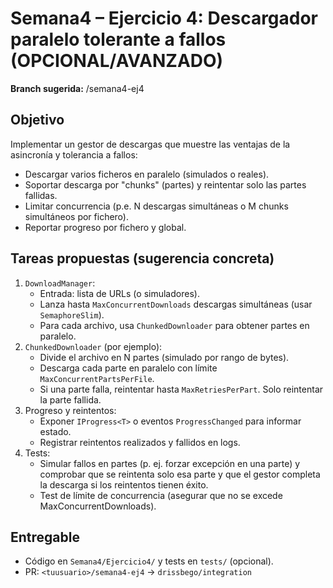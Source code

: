 # Semana4 – Ejercicio 4: Descargador paralelo tolerante a fallos (OPCIONAL/AVANZADO)
**Branch sugerida:** <githubuser>/semana4-ej4

## Objetivo
Implementar un gestor de descargas que muestre las ventajas de la asincronía y tolerancia a fallos:
- Descargar varios ficheros en paralelo (simulados o reales).  
- Soportar descarga por "chunks" (partes) y reintentar solo las partes fallidas.  
- Limitar concurrencia (p.e. N descargas simultáneas o M chunks simultáneos por fichero).  
- Reportar progreso por fichero y global.

## Tareas propuestas (sugerencia concreta)
1. `DownloadManager`:
   - Entrada: lista de URLs (o simuladores).  
   - Lanza hasta `MaxConcurrentDownloads` descargas simultáneas (usar `SemaphoreSlim`).  
   - Para cada archivo, usa `ChunkedDownloader` para obtener partes en paralelo.
2. `ChunkedDownloader` (por ejemplo):
   - Divide el archivo en N partes (simulado por rango de bytes).  
   - Descarga cada parte en paralelo con límite `MaxConcurrentPartsPerFile`.  
   - Si una parte falla, reintentar hasta `MaxRetriesPerPart`. Solo reintentar la parte fallida.
3. Progreso y reintentos:
   - Exponer `IProgress<T>` o eventos `ProgressChanged` para informar estado.  
   - Registrar reintentos realizados y fallidos en logs.
4. Tests:
   - Simular fallos en partes (p. ej. forzar excepción en una parte) y comprobar que se reintenta solo esa parte y que el gestor completa la descarga si los reintentos tienen éxito.
   - Test de límite de concurrencia (asegurar que no se excede MaxConcurrentDownloads).

## Entregable
- Código en `Semana4/Ejercicio4/` y tests en `tests/` (opcional).
- PR: `<tuusuario>/semana4-ej4` -> `drissbego/integration`

